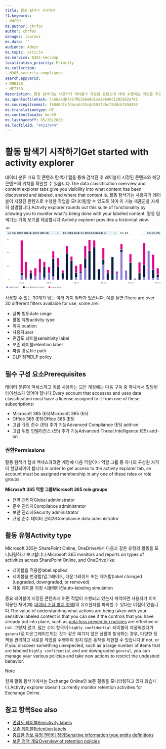 ```yaml
---
title: 활동 탐색기 시작하기
f1.keywords:
- NOCSH
ms.author: chrfox
author: chrfox
manager: laurawi
ms.date: ''
audience: Admin
ms.topic: article
ms.service: O365-seccomp
localization_priority: Priority
ms.collection:
- M365-security-compliance
search.appverid:
- MOE150
- MET150
description: 활동 탐색기는 사용자가 레이블이 지정된 콘텐츠에 대해 수행하는 작업을 확인하고 필터링하여 데이터 분류 기능을 자세히 설명합니다.
ms.openlocfilehash: 5cb6a8dbfa570b3b0e0d1ce39648d12050d2af81
ms.sourcegitcommit: f6840dfcfdbcadc53cda591fd6cf9ddcb749d303
ms.translationtype: HT
ms.contentlocale: ko-KR
ms.lasthandoff: 05/20/2020
ms.locfileid: "44327844"
---
```

# <a name="get-started-with-activity-explorer"></a><span data-ttu-id="fc888-103">활동 탐색기 시작하기</span><span class="sxs-lookup"><span data-stu-id="fc888-103">Get started with activity explorer</span></span>

<span data-ttu-id="fc888-104">데이터 분류 개요 및 콘텐츠 탐색기 탭을 통해 검색된 후 레이블이 지정된 콘텐츠와 해당 콘텐츠의 위치를 확인할 수 있습니다.</span><span class="sxs-lookup"><span data-stu-id="fc888-104">The data classification overview and content explorer tabs give you visibility into what content has been discovered and labeled, and where that content is.</span></span> <span data-ttu-id="fc888-105">활동 탐색기는 사용자가 레이블이 지정된 콘텐츠로 수행한 작업을 모니터링할 수 있도록 하여 이 기능 제품군을 자세히 설명합니다.</span><span class="sxs-lookup"><span data-stu-id="fc888-105">Activity explorer rounds out this suite of functionality by allowing you to monitor what's being done with your labeled content.</span></span> <span data-ttu-id="fc888-106">활동 탐색기는 기록 보기를 제공합니다.</span><span class="sxs-lookup"><span data-stu-id="fc888-106">Activity explorer provides a historical view.</span></span>

![자리 표시자 스크린샷 개요 활동 탐색기](../media/data-classification-activity-explorer-1.png)

<span data-ttu-id="fc888-108">사용할 수 있는 30개가 넘는 여러 가지 필터가 있습니다. 예를 들면:</span><span class="sxs-lookup"><span data-stu-id="fc888-108">There are over 30 different filters available for use, some are:</span></span>

- <span data-ttu-id="fc888-109">날짜 범위</span><span class="sxs-lookup"><span data-stu-id="fc888-109">date range</span></span>
- <span data-ttu-id="fc888-110">활동 유형</span><span class="sxs-lookup"><span data-stu-id="fc888-110">activity type</span></span>
- <span data-ttu-id="fc888-111">위치</span><span class="sxs-lookup"><span data-stu-id="fc888-111">location</span></span>
- <span data-ttu-id="fc888-112">사용자</span><span class="sxs-lookup"><span data-stu-id="fc888-112">user</span></span>
- <span data-ttu-id="fc888-113">민감도 레이블</span><span class="sxs-lookup"><span data-stu-id="fc888-113">sensitivity label</span></span>
- <span data-ttu-id="fc888-114">보존 레이블</span><span class="sxs-lookup"><span data-stu-id="fc888-114">retention label</span></span>
- <span data-ttu-id="fc888-115">파일 경로</span><span class="sxs-lookup"><span data-stu-id="fc888-115">file path</span></span>
- <span data-ttu-id="fc888-116">DLP 정책</span><span class="sxs-lookup"><span data-stu-id="fc888-116">DLP policy</span></span>


## <a name="prerequisites"></a><span data-ttu-id="fc888-117">필수 구성 요소</span><span class="sxs-lookup"><span data-stu-id="fc888-117">Prerequisites</span></span>

<span data-ttu-id="fc888-118">테이터 분류에 액세스하고 이를 사용하는 모든 계정에는 다음 구독 중 하나에서 할당된 라이선스가 있어야 합니다.</span><span class="sxs-lookup"><span data-stu-id="fc888-118">Every account that accesses and uses data classification must have a license assigned to it from one of these subscriptions:</span></span>

- <span data-ttu-id="fc888-119">Microsoft 365 (E5)</span><span class="sxs-lookup"><span data-stu-id="fc888-119">Microsoft 365 (E5)</span></span>
- <span data-ttu-id="fc888-120">Office 365 (E5)</span><span class="sxs-lookup"><span data-stu-id="fc888-120">Office 365 (E5)</span></span>
- <span data-ttu-id="fc888-121">고급 규정 준수 (E5) 추가 기능</span><span class="sxs-lookup"><span data-stu-id="fc888-121">Advanced Compliance (E5) add-on</span></span>
- <span data-ttu-id="fc888-122">고급 위협 인텔리전스 (E5) 추가 기능</span><span class="sxs-lookup"><span data-stu-id="fc888-122">Advanced Threat Intelligence (E5) add-on</span></span>

### <a name="permissions"></a><span data-ttu-id="fc888-123">권한</span><span class="sxs-lookup"><span data-stu-id="fc888-123">Permissions</span></span>

 <span data-ttu-id="fc888-124">활동 탐색기 탭에 액세스하려면 계정에 다음 역할이나 역할 그룹 중 하나의 구성원 자격이 할당되어야 합니다.</span><span class="sxs-lookup"><span data-stu-id="fc888-124">In order to get access to the activity explorer tab, an account must be assigned membership in any one of these roles or role groups.</span></span>

<span data-ttu-id="fc888-125">**Microsoft 365 역할 그룹**</span><span class="sxs-lookup"><span data-stu-id="fc888-125">**Microsoft 365 role groups**</span></span>

- <span data-ttu-id="fc888-126">전역 관리자</span><span class="sxs-lookup"><span data-stu-id="fc888-126">Global administrator</span></span>
- <span data-ttu-id="fc888-127">준수 관리자</span><span class="sxs-lookup"><span data-stu-id="fc888-127">Compliance administrator</span></span>
- <span data-ttu-id="fc888-128">보안 관리자</span><span class="sxs-lookup"><span data-stu-id="fc888-128">Security administrator</span></span>
- <span data-ttu-id="fc888-129">규정 준수 데이터 관리자</span><span class="sxs-lookup"><span data-stu-id="fc888-129">Compliance data administrator</span></span>

## <a name="activity-type"></a><span data-ttu-id="fc888-130">활동 유형</span><span class="sxs-lookup"><span data-stu-id="fc888-130">Activity type</span></span>

<span data-ttu-id="fc888-131">Microsoft 365는 SharePoint Online, OneDrive에서 다음과 같은 유형의 활동을 모니터링하고 보고합니다.</span><span class="sxs-lookup"><span data-stu-id="fc888-131">Microsoft 365 monitors and reports on types of activities across SharePoint Online, and OneDrive like:</span></span>

- <span data-ttu-id="fc888-132">레이블을 적용함</span><span class="sxs-lookup"><span data-stu-id="fc888-132">label applied</span></span>
- <span data-ttu-id="fc888-133">레이블을 변경함(업그레이드, 다운그레이드 또는 제거함)</span><span class="sxs-lookup"><span data-stu-id="fc888-133">label changed (upgraded, downgraded, or removed)</span></span>
- <span data-ttu-id="fc888-134">자동 레이블 지정 시뮬레이션</span><span class="sxs-lookup"><span data-stu-id="fc888-134">auto-labeling simulation</span></span>

<span data-ttu-id="fc888-135">중요 레이블이 지정된 콘텐츠에 어떤 작업이 수행되고 있는지 파악하면 사용자가 이미 적용한 제어(예: [데이터 손실 방지 정책](data-loss-prevention-policies.md))이 유효한지를 파악할 수 있다는 이점이 있습니다.</span><span class="sxs-lookup"><span data-stu-id="fc888-135">The value of understanding what actions are being taken with your sensitive labeled content is that you can see if the controls that you have already put into place, such as [data loss prevention policies](data-loss-prevention-policies.md) are effective or not.</span></span> <span data-ttu-id="fc888-136">그렇지 않고, 많은 수의 항목이 `highly confidential` 레이블이 지정되었다가 `general`로 다운그레이드되는 것과 같은 예기치 않은 상황이 발생하는 경우, 다양한 정책을 관리하고 새로운 작업을 수행하여 원치 않은 동작을 제한할 수 있습니다.</span><span class="sxs-lookup"><span data-stu-id="fc888-136">If not, or if you discover something unexpected, such as a large number of items that are labeled `highly confidential` and are downgraded `general`, you can manage your various policies and take new actions to restrict the undesired behavior.</span></span>

> [!NOTE]
> <span data-ttu-id="fc888-137">현재 활동 탐색기에서는 Exchange Online의 보존 활동을 모니터링하고 있지 않습니다.</span><span class="sxs-lookup"><span data-stu-id="fc888-137">Activity explorer doesn't currently monitor retention activities for Exchange Online.</span></span>

## <a name="see-also"></a><span data-ttu-id="fc888-138">참고 항목</span><span class="sxs-lookup"><span data-stu-id="fc888-138">See also</span></span>
- [<span data-ttu-id="fc888-139">민감도 레이블</span><span class="sxs-lookup"><span data-stu-id="fc888-139">Sensitivity labels</span></span>](sensitivity-labels.md)
- [<span data-ttu-id="fc888-140">보존 레이블</span><span class="sxs-lookup"><span data-stu-id="fc888-140">Retention labels</span></span>](labels.md)
- [<span data-ttu-id="fc888-141">중요한 정보 유형 엔터티 정의</span><span class="sxs-lookup"><span data-stu-id="fc888-141">Sensitive information type entity definitions</span></span>](sensitive-information-type-entity-definitions.md)
- [<span data-ttu-id="fc888-142">보존 정책 개요</span><span class="sxs-lookup"><span data-stu-id="fc888-142">Overview of retention policies</span></span>](retention-policies.md)
